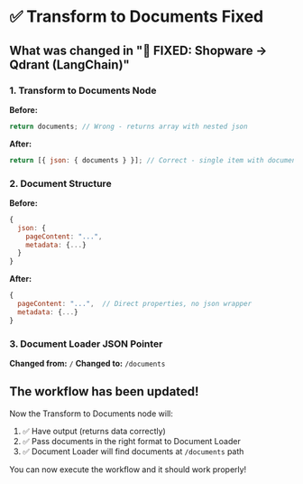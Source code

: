 # ✅ Transform to Documents Fixed

## What was changed in "🚀 FIXED: Shopware → Qdrant (LangChain)"

### 1. Transform to Documents Node
**Before:**
```javascript
return documents; // Wrong - returns array with nested json
```

**After:**
```javascript
return [{ json: { documents } }]; // Correct - single item with documents array
```

### 2. Document Structure
**Before:**
```javascript
{
  json: {
    pageContent: "...",
    metadata: {...}
  }
}
```

**After:**
```javascript
{
  pageContent: "...",  // Direct properties, no json wrapper
  metadata: {...}
}
```

### 3. Document Loader JSON Pointer
**Changed from:** `/`
**Changed to:** `/documents`

## The workflow has been updated!

Now the Transform to Documents node will:
1. ✅ Have output (returns data correctly)
2. ✅ Pass documents in the right format to Document Loader
3. ✅ Document Loader will find documents at `/documents` path

You can now execute the workflow and it should work properly!